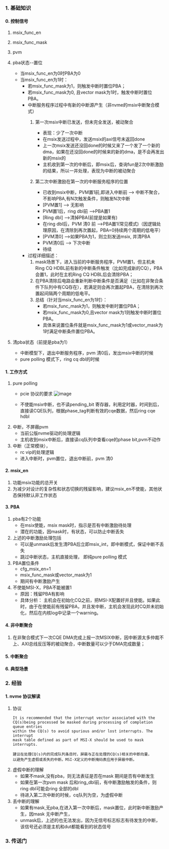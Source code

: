 ### 1. 基础知识
#### 0. 控制信号
1. msix_func_en
2. msix_func_mask
3. pvm
4. pba状态--置位
   - 当msix_func_en为0时PBA为0       
   - 当msix_func_en为1时：
     - 若msix_func_mask为1，则触发中断时置位PBA；
     - 若msix_func_mask为0, 且vector mask为1时，触发中断时置位PBA。
     - 中断服务程序过程中有新的中断源产生（非nvme的msix中断聚合模式）
        1. 第一次msix中断已发送，但未完全发送，被动聚合
           - 表现：少了一次中断
           - 在msix发送过程中，发送msix的axi信号未返回done
           - 上一次msix发送还没回done的时候又来了一个发了一个新的dma，如果在还没回done的时候来的新的dma，是不会再发出新的msix的
           - 主机收到第一次的中断后，即msix后，查询fun是2次中断激励的结果，所以一并处理，表现为中断的被动聚合

        2. 第二次中断激励在第一次的中断服务程序的位置
           - 已收到msix中断，PVM置1前,即进入中断前 --> 中断不聚合，不影响PBA,有N次触发条件，则触发N次中断
           - [PVM置1]  --> 无影响
           - PVM置1后，ring dbl前  -->PBA置1
           - [Ring dbl]  -->清掉PBA(前提是如果有)
           - 在ring dbl后，PVM 清0 前 -->PBA置1(常见模式)（因逻辑处理原因，在清除到再次置起，PBA=0持续两个周期的低电平）
           - [PVM清0]  -->如果PBA为1，则立刻发送msix, 并清PBA
           - PVM清0后  --> 下次中断
           - 待续
     - 过程详细描述：
        1. mask场景下，进入当前的中断服务程序，PVM置1，但主机未Ring CQ HDBL前有新的中断条件触发（比如完成新的CQ），PBA会置1，此时在主机Ring CQ HDBL后会清除PBA；
        2. 在PBA清除后电路会重新判断中断条件是否满足（比如在非聚合条件下队列中有CQ存在），若满足则会再次置起PBA，在清除到再次置起间隔两个周期的低电平。
        3. 总结（针对当msix_func_en为1时）：
            - 若msix_func_mask为1，则触发中断时置位PBA；
            - 若msix_func_mask为0,且vector mask为1则触发中断时置位PBA。
            - 具体来说置位条件就是msix_func_mask为1或vector_mask为1时满足中断条件置位PBA。

5. 清pba状态（前提是pba为1）
   - 中断模型下，退出中断服务程序，pvm 清0后，发出msix中断的时候
   - pure polling 模式下，ring cq dbl的时候

   

#### 1. 工作方式
1. pure polling
   - pcie 协议的要求
     ![image](https://github.com/bulaqi/IC-DV.github.io/assets/55919713/abfcd6bd-8c4f-4cc3-af6a-df5b3d7b965c)

   - 不使能msix中断，也不读pending_bit 寄存器，利用定时器，时间到后，直接读CQE队列，根据phase_tag判断有效的cqe数据，然后ring cqe hdbl
2. 中断，不屏蔽pvm
   - 当前公版nvme驱动的处理逻辑
   - 主机收到msix中断后，直接读cq队列中查看cqe的phase bit,pvm不动作
3. 中断（正常模块），
   - rc vip的处理逻辑
   - 进入中断时，pvm置位，退出中断前，pvm 清0 
#### 2. msix_en
1. 功能msix功能的总开关
2. 为减少对设计的复杂性和状态切换的残留影响，建议msix_en不使能，其他状态保持默认非工作状态
#### 3. PBA
1. pba有2个功能
   - 在msix使能，msix mask时，指示是否有中断激励待处理
   - 潜在的功能，因mask时，有状态，可以防止中断丢失
2. 上述的中断激励处理包括
   - 可以是unmask后发生清PBA后立即msix_int，即中断模式，保证中断不丢失
   - 跳过中断状态，主机直接处理， 即纯pure polling 模式
3. PBA置位条件
   - cfg_msix_en=1
   - msix_func_mask或vector_mask为1
   - 期间有中断激励产生
4. 不使能MSI-X，PBA不能被置1
   - 原因：残留PBA有影响
   - 具体分析： 主机会在初始化CQ之前，把MSI-X配置好并且使能。如果此时，由于在使能前有残留PBA，并且发中断，主机会发现此时CQ并未初始化，然后在内核log中记录一个warning。

#### 4. 非中断聚合
1. 在非聚合模式下一次CQE DMA完成上报一次MSIX中断，因中断源太多仲裁不上、AXI总线反压等的被动聚合，中断数量可以少于DMA完成数量；
   
#### 5. 中断聚合
#### 6. 典型场景



### 2. 经验
#### 1. nvme 协议解读
1. 协议
   ~~~
   It is recommended that the interrupt vector associated with the CQ(s)being processed be masked during processing of completion queue entries 
   within the CQ(s) to avoid spurious and/or lost interrupts. The interrupt
   mask table defined as part of MSI-X should be used to mask interrupts.

   建议在处理CQ(s)内的完成队列条目时，屏蔽与正在处理的CQ(s)相关的中断向量，   
   以避免产生虚假或丢失的中断。MSI-X定义的中断掩码表应用于屏蔽中断。
   ~~~
2. 虚假中断的理解
   - 如果不mask,没有pba，则无法表征是否在mask 期间是否有中断发生
   - 如果在第一次pvm mask 后和ring_dbl前，有中断激励触发的条件，则ring dbl可能会ring 全部的dbl
   - 待进入第二次中断的时候，cq队列为空，为虚假中断
3. 丢中断的理解
   - 如果有mask,无pba,在进入第一次中断后，mask置位，此时新中断激励产生，因mask 无中断产生，
   - unmask后，上述的也无法发出，因为无信号标志标志有待发生的中断，该信号还必须是主机和dut都能看到的状态信号
### 3. 传送门
